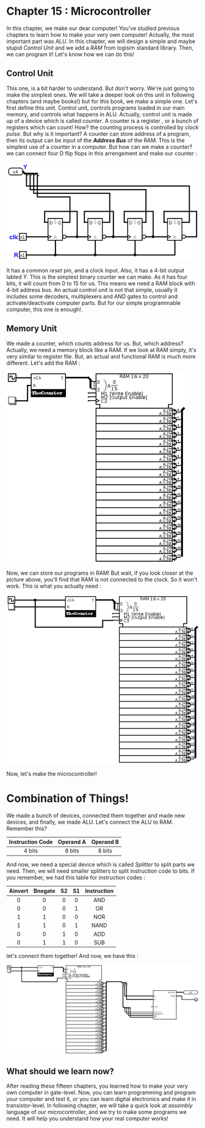 # Chapter 15 : Microcontroller 
In this chapter, we make our dear computer! You've studied previous chapters to learn how to make your very own 
computer! Actually, the most important part was *ALU*. In this chapter, we will design a simple and maybe stupid 
*Control Unit* and we add a *RAM* from logisim standard library. Then, we can program it! Let's know how we can 
do this!

## Control Unit 
This one, is a bit harder to understand. But don't worry. We're just going to make the simplest ones. We will take 
a deeper look on this unit in following chapters (and maybe books!) but for this book, we make a simple one. Let's first
define this unit. Control unit, controls programs loaded in our main memory, and controls what happens in ALU. Actually, 
control unit is made up of a device which is called *counter*. A counter is a register , or a bunch of registers which 
can count! How? the counting process is controlled by *clock pulse*. But why is it important? A counter can store 
address of a program, then its output can be input of the ***Address Bus*** of the RAM. This is the simplest use of 
a counter in a computer. But how can we make a counter? we can connect four D flip flops in this arrengement and make 
our counter : 

![The Counter](figures/final/TheCounter.png)

It has a common *reset* pin, and a clock input. Also, it has a 4-bit output labled *Y*. This is the simplest binary counter 
we can make. As it has four bits, it will count from 0 to 15 for us. This means we need a RAM block with 4-bit address bus. 
An actual control unit is not that simple, usually it includes some decoders, multiplexers and AND gates to control and activate/deactivate 
computer parts. But for our simple programmable computer, this one is enough!. 

## Memory Unit 
We made a counter, which counts address for us. But, which address? Actually, we need a memory block like a RAM. If we look at RAM simply, 
it's very similar to register file. But, an actual and functional RAM is much more different. Let's add the RAM :

![RAM](figures/final/RAM.png)

Now, we can store our programs in RAM! But wait, if you look closer at the picture above, you'll find that RAM is not connected 
to the clock. So it won't work. This is what you actually need : 

![RAM](figures/final/RAM1.png)

Now, let's make the microcontroller! 

# Combination of Things!
We made a bunch of devices, connected them together and made new devices, and finally, we made ALU. Let's connect the ALU 
to RAM. Remember this? 

| Instruction Code | Operand A | Operand B |
|:----------------:|:---------:|:---------:|
| 4 bits           | 8 bits    | 8 bits    |

And now, we need a special device which is called *Splitter* to split parts we need. Then, we will need smaller splitters 
to split instruction code to bits. If you remember, we had this table for instruction codes : 

|Ainvert|Bnegate| S2 | S1 | Instruction |
|:-----:|:-----:|:--:|:--:|:-----------:|
| 0     | 0     | 0  | 0  | AND         |
| 0     | 0     | 0  | 1  | OR          |
| 1     | 1     | 0  | 0  | NOR         |
| 1     | 1     | 0  | 1  | NAND        |
| 0     | 0     | 1  | 0  | ADD         |
| 0     | 1     | 1  | 0  | SUB         |

let's connect them together! And now, we have this : 

![Microcontroller](figures/final/Microcontroller.png)

## What should we learn now? 
After reading these fifteen chapters, you learned how to make your very own computer in gate-level. Now, you can learn programming 
and program your computer and test it, or you can learn digital electronics and make it in transistor-level. In following chapter, 
we will take a quick look at *assembly* language of our microcontroller, and we try to make some programs we need. It will help you 
understand how your real computer works!